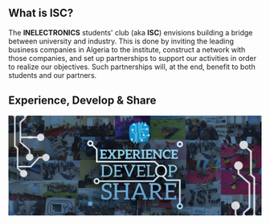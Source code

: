 ## What is **ISC**?
The **INELECTRONICS** students' club (aka **ISC**) envisions building a bridge between university and industry. This is done by inviting the leading business companies in Algeria to the institute, construct a network with those companies, and set up partnerships to support our activities in order to realize our objectives. Such partnerships will, at the end, benefit to both students and our partners.

## Experience, Develop & Share
![Banner showing our moto, Experience Develop and Share!](isc_banner.jpeg)
